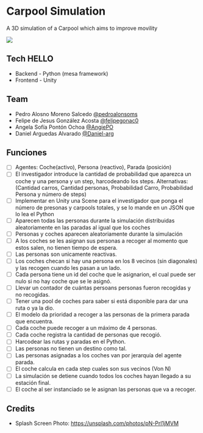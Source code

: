 # Carpool Simulation

A 3D simulation of a Carpool which aims to improve movility

![](screenshot.png)

## Tech HELLO

- Backend - Python (mesa framework)
- Frontend - Unity

## Team

- Pedro Alosno Moreno Salcedo [@pedroalonsoms](https://github.com/pedroalonsoms)
- Felipe de Jesus González Acosta [@felipegonac0](https://github.com/felipegonac0)
- Angela Sofía Pontón Ochoa [@AngiePO](https://github.com/AngiePO)
- Daniel Arguedas Alvarado [@Daniel-arg](https://github.com/Daniel-arg)

## Funciones

- [ ] Agentes: Coche(activo), Persona (reactivo), Parada (posición)
- [ ] El investigador introduce la cantidad de probabilidad que aparezca un coche y una persona y un step, harcodeando los steps. Alternativas: (Cantidad carros, Cantidad personas, Probabilidad Carro, Probabilidad Persona y número de steps)
- [ ] Implementar en Unity una Scene para el investigador que ponga el número de presonas y carpools totales, y se lo mande en un JSON que lo lea el Python
- [ ] Aparecen todas las personas durante la simulación distribuidas aleatoriamente en las paradas al igual que los coches
- [ ] Personas y coches aparecen aleatoriamente durante la simulación
- [ ] A los coches se les asignan sus personas a recoger al momento que estos salen, no tienen tiempo de espera.
- [ ] Las personas son unicamente reactivas.
- [ ] Los coches checan si hay una persona en los 8 vecinos (sin diagonales) y las recogen cuando les pasan a un lado.
- [ ] Cada persona tiene un id del coche que le asignarion, el cual puede ser nulo si no hay coche que se le asignó.
- [ ] Llevar un contador de cuántas persoans personas fueron recogidas y no recogidas.
- [ ] Tener una pool de coches para saber si está disponible para dar una ruta o ya la dio.
- [ ] El modelo da prioridad a recoger a las personas de la primera parada que encuentra.
- [ ] Cada coche puede recoger a un máximo de 4 personas.
- [ ] Cada coche registra la cantidad de personas que recogió.
- [ ] Harcodear las rutas y paradas en el Python.
- [ ] Las personas no tienen un destino como tal.
- [ ] Las personas asignadas a los coches van por jerarquía del agente parada.
- [ ] El coche calcula en cada step cuales son sus vecinos (Von N)
- [ ] La simulación se detiene cuando todos los coches hayan llegado a su estación final.
- [ ] El coche al ser instanciado se le asignan las personas que va a recoger.

## Credits

- Splash Screen Photo: https://unsplash.com/photos/pN-Prl1jMVM
